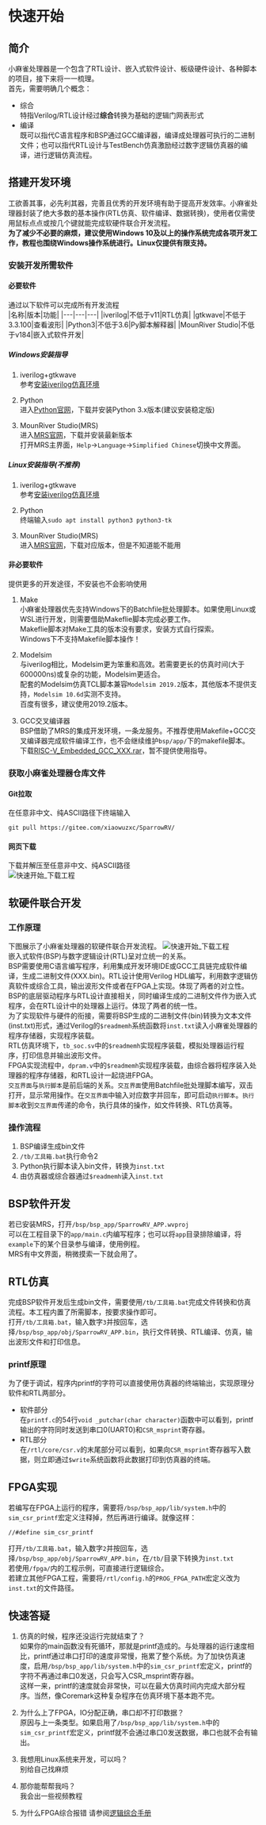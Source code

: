 # 快速开始

## 简介
小麻雀处理器是一个包含了RTL设计、嵌入式软件设计、板级硬件设计、各种脚本的项目，接下来将一一梳理。  
首先，需要明确几个概念：  
- 综合  
特指Verilog/RTL设计经过**综合**转换为基础的逻辑门网表形式
- 编译  
既可以指代C语言程序和BSP通过GCC编译器，编译成处理器可执行的二进制文件；也可以指代RTL设计与TestBench仿真激励经过数字逻辑仿真器的编译，进行逻辑仿真流程。

## 搭建开发环境
工欲善其事，必先利其器，完善且优秀的开发环境有助于提高开发效率。小麻雀处理器封装了绝大多数的基本操作(RTL仿真、软件编译、数据转换)，使用者仅需使用鼠标点点或按几个键就能完成软硬件联合开发流程。  
**为了减少不必要的麻烦，建议使用Windows 10及以上的操作系统完成各项开发工作，教程也围绕Windows操作系统进行。Linux仅提供有限支持。**  

### 安装开发所需软件

#### 必要软件
通过以下软件可以完成所有开发流程  
|名称|版本|功能|
|---|---|---|
|iverilog|不低于v11|RTL仿真|
|gtkwave|不低于3.3.100|查看波形|
|Python3|不低于3.6|Py脚本解释器|
|MounRiver Studio|不低于v184|嵌入式软件开发|

##### Windows安装指导
1. iverilog+gtkwave  
参考[安装iverilog仿真环境](/doc/小教程/安装iverilog仿真环境.md)  

2. Python  
进入[Python官网](https://www.python.org/)，下载并安装Python 3.x版本(建议安装稳定版)  

3. MounRiver Studio(MRS)  
进入[MRS官网](http://www.mounriver.com/)，下载并安装最新版本  
打开MRS主界面，`Help`->`Language`->`Simplified Chinese`切换中文界面。  

##### Linux安装指导(不推荐)
1. iverilog+gtkwave  
参考[安装iverilog仿真环境](/doc/小教程/安装iverilog仿真环境.md)  

2. Python  
终端输入`sudo apt install python3 python3-tk`  

3. MounRiver Studio(MRS)  
进入[MRS官网](http://www.mounriver.com/)，下载对应版本，但是不知道能不能用  

#### 非必要软件
提供更多的开发途径，不安装也不会影响使用  
1. Make  
小麻雀处理器优先支持Windows下的Batchfile批处理脚本。如果使用Linux或WSL进行开发，则需要借助Makeflie脚本完成必要工作。  
Makeflie脚本对Make工具的版本没有要求，安装方式自行探索。  
Windows下不支持Makefile脚本操作！  

2. Modelsim  
与iverilog相比，Modelsim更为笨重和高效。若需要更长的仿真时间(大于600000ns)或复杂的功能，Modelsim更适合。  
配套的Modelsim仿真TCL脚本兼容`Modelsim 2019.2`版本，其他版本不提供支持，`Modelsim 10.6d`实测不支持。  
百度有很多，建议使用2019.2版本。  

3. GCC交叉编译器  
BSP借助了MRS的集成开发环境，一条龙服务。不推荐使用Makefile+GCC交叉编译器完成软件编译工作，也不会继续维护`bsp/app/`下的makefile脚本。  
下载[RISC-V_Embedded_GCC_XXX.rar](https://pan.baidu.com/s/1thofSUOS5Mg0Fu-38qPeag?pwd=dj8b)，暂不提供使用指导。

### 获取小麻雀处理器仓库文件
#### Git拉取  
在任意非中文、纯ASCII路径下终端输入  
```
git pull https://gitee.com/xiaowuzxc/SparrowRV/
```  

#### 网页下载  
下载并解压至任意非中文、纯ASCII路径  
![快速开始_下载工程](/doc/图库/使用手册/快速开始_下载工程.png)  

## 软硬件联合开发
### 工作原理
下图展示了小麻雀处理器的软硬件联合开发流程。
![快速开始_下载工程](/doc/图库/使用手册/快速开始_组织框架.svg)  
嵌入式软件(BSP)与数字逻辑设计(RTL)呈对立统一的关系。  
BSP需要使用C语言编写程序，利用集成开发环境IDE或GCC工具链完成软件编译，生成二进制文件(XXX.bin)。RTL设计使用Verilog HDL编写，利用数字逻辑仿真软件或综合工具，输出波形文件或者在FPGA上实现。体现了两者的对立性。  
BSP的底层驱动程序与RTL设计直接相关，同时编译生成的二进制文件作为嵌入式程序，会在RTL设计中的处理器上运行。体现了两者的统一性。  
为了实现软件与硬件的衔接，需要将BSP生成的二进制文件(bin)转换为文本文件(inst.txt)形式，通过Verilog的`$readmemh`系统函数将`inst.txt`读入小麻雀处理器的程序存储器，实现程序装载。  
RTL仿真环境下，`tb_soc.sv`中的`$readmemh`实现程序装载，模拟处理器运行程序，打印信息并输出波形文件。  
FPGA实现流程中，`dpram.v`中的`$readmemh`实现程序装载，由综合器将程序装入处理器的程序存储器，和RTL设计一起烧进FPGA。  
`交互界面`与`执行脚本`是前后端的关系。`交互界面`使用Batchfile批处理脚本编写，双击打开，显示常用操作。在`交互界面`中输入对应数字并回车，即可启动`执行脚本`。`执行脚本`收到`交互界面`传递的命令，执行具体的操作，如文件转换、RTL仿真等。  

### 操作流程
1. BSP编译生成bin文件  
2. `/tb/工具箱.bat`执行命令2  
3. Python执行脚本读入bin文件，转换为`inst.txt`  
4. 由仿真器或综合器通过`$readmemh`读入`inst.txt`  

## BSP软件开发
若已安装MRS，打开`/bsp/bsp_app/SparrowRV_APP.wvproj`  
可以在工程目录下的`app/main.c`内编写程序；也可以将`app`目录排除编译，将`example`下的某个目录参与编译，使用例程。  
MRS有中文界面，稍微摸索一下就会用了。  

## RTL仿真
完成BSP软件开发后生成bin文件，需要使用`/tb/工具箱.bat`完成文件转换和仿真流程。本工程内置了所需脚本，按要求操作即可。  
打开`/tb/工具箱.bat`，输入数字`3`并按回车，选择`/bsp/bsp_app/obj/SparrowRV_APP.bin`，执行文件转换、RTL编译、仿真，输出波形文件和打印信息。  
### printf原理
为了便于调试，程序内printf的字符可以直接使用仿真器的终端输出，实现原理分软件和RTL两部分。  
- 软件部分  
在`printf.c`的54行`void _putchar(char character)`函数中可以看到，printf输出的字符同时发送到串口0(UART0)和`CSR_msprint`寄存器。  
- RTL部分  
在`/rtl/core/csr.v`的末尾部分可以看到，如果向`CSR_msprint`寄存器写入数据，则立即通过`$write`系统函数将此数据打印到仿真器的终端。  


## FPGA实现
若编写在FPGA上运行的程序，需要将`/bsp/bsp_app/lib/system.h`中的`sim_csr_printf`宏定义注释掉，然后再进行编译。就像这样：  
```
//#define sim_csr_printf
```
打开`/tb/工具箱.bat`，输入数字`2`并按回车，选择`/bsp/bsp_app/obj/SparrowRV_APP.bin`，在`/tb/`目录下转换为`inst.txt`  
若使用`/fpga/`内的工程示例，可直接进行逻辑综合。  
若建立其他FPGA工程，需要将`/rtl/config.h`的`PROG_FPGA_PATH`宏定义改为`inst.txt`的文件路径。  

## 快速答疑
1. 仿真的时候，程序还没运行完就结束了？  
如果你的main函数没有死循环，那就是printf造成的。与处理器的运行速度相比，printf通过串口打印的速度非常慢，拖累了整个系统。为了加快仿真速度，启用`/bsp/bsp_app/lib/system.h`中的`sim_csr_printf`宏定义，printf的字符不再通过串口0发送，只会写入CSR_msprint寄存器。  
这样一来，printf的速度就会非常快，可以在最大仿真时间内完成大部分程序。当然，像Coremark这种复杂程序在仿真环境下基本跑不完。     

2. 为什么上了FPGA，IO分配正确，串口却不打印数据？  
原因与上一条类型。如果启用了`/bsp/bsp_app/lib/system.h`中的`sim_csr_printf`宏定义，printf就不会通过串口0发送数据，串口也就不会有输出。  

3. 我想用Linux系统来开发，可以吗？  
别给自己找麻烦   

4. 那你能帮帮我吗？  
我会出一些视频教程  

5. 为什么FPGA综合报错
请参阅[逻辑综合手册](/doc/使用手册/逻辑综合手册.md)


